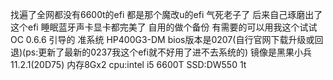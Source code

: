 找遍了全网都没有6600t的efi 都是那个魔改u的efi
气死老子了 后来自己琢磨出了这个efi
睡眠蓝牙声卡显卡都完美了
自用的做个备份
有需要的可以用我这个试试
OC 0.6.6 引导的
准系统 HP400G3-DM
bios版本是0207(自行官网下载升级或回退)(ps:更新了最新的0237我这个efi就不好用了进不去系统的)
镜像是黑果小兵11.2.1(20D75)
内存8Gx2
cpu:intel i5 6600T
SSD:DW550 1t
